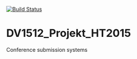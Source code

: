 
[![Build Status](https://travis-ci.org/RosanderOliver/DV1512_Projekt_HT2015.svg?branch=master)](https://travis-ci.org/RosanderOliver/DV1512_Projekt_HT2015)

# DV1512_Projekt_HT2015
Conference submission systems
